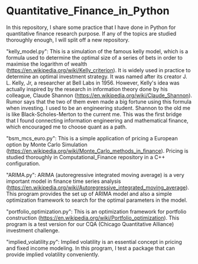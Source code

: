 # Quantitative_Finance_in_Python
In this repository, I share some practice that I have done in Python for quantitative finance research purpose. If any of the topics are studied thoroughly enough, I will split off a new repository.

"kelly_model.py": 
This is a simulation of the famous kelly model, which is a formula used to determine the optimal size of a series of bets in order to maximise the logarithm of wealth (https://en.wikipedia.org/wiki/Kelly_criterion). It is widely used in practice to determine an optimal investment strategy. It was named after its creator J. L. Kelly, Jr, a researcher at Bell Labs in 1956. However, Kelly's idea was actually inspired by the research in information theory done by his colleague, Claude Shannon (https://en.wikipedia.org/wiki/Claude_Shannon). Rumor says that the two of them even made a big fortune using this formula when investing. I used to be an engineering student. Shannon to the old me is like Black-Scholes-Merton to the current me. This was the first bridge that I found connecting information engineering and mathematical finance, which encouraged me to choose quant as a path.

"bsm_mcs_euro.py": 
This is a simple application of pricing a European option by Monte Carlo Simulation (https://en.wikipedia.org/wiki/Monte_Carlo_methods_in_finance). Pricing is studied thoroughly in Computational_Finance repository in a C++ configuration.

"ARIMA.py": 
ARIMA (autoregressive integrated moving average) is a very important model in finance time series analysis (https://en.wikipedia.org/wiki/Autoregressive_integrated_moving_average). This program provides the set up of ARIMA model and also a simple optimization framework to search for the optimal parameters in the model.

"portfolio_optimization.py": 
This is an optimization framework for portfolio construction (https://en.wikipedia.org/wiki/Portfolio_optimization). This program is a test version for our CQA (Chicago Quantitative Alliance) investment challenge.

"implied_volatility.py": 
Implied volatility is an essential concept in pricing and fixed income modeling. In this program, I test a package that can provide implied volatility conveniently.
